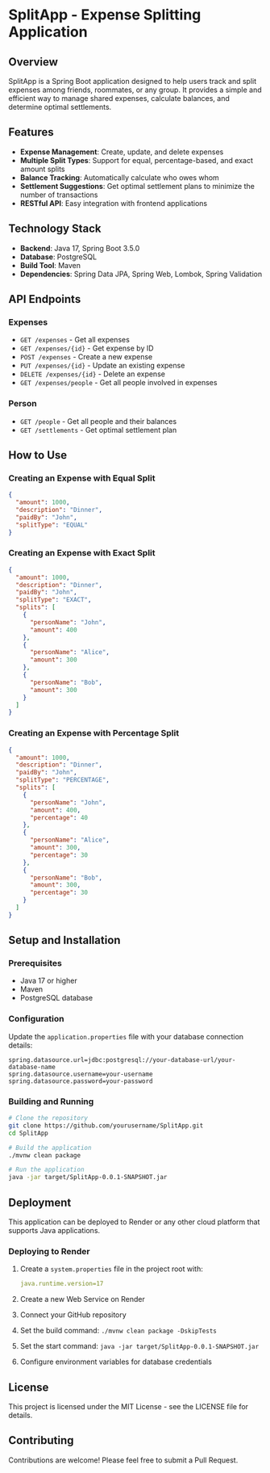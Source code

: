# SplitApp - Expense Splitting Application

## Overview

SplitApp is a Spring Boot application designed to help users track and split expenses among friends, roommates, or any group. It provides a simple and efficient way to manage shared expenses, calculate balances, and determine optimal settlements.

## Features

- **Expense Management**: Create, update, and delete expenses
- **Multiple Split Types**: Support for equal, percentage-based, and exact amount splits
- **Balance Tracking**: Automatically calculate who owes whom
- **Settlement Suggestions**: Get optimal settlement plans to minimize the number of transactions
- **RESTful API**: Easy integration with frontend applications

## Technology Stack

- **Backend**: Java 17, Spring Boot 3.5.0
- **Database**: PostgreSQL
- **Build Tool**: Maven
- **Dependencies**: Spring Data JPA, Spring Web, Lombok, Spring Validation

## API Endpoints

### Expenses

- `GET /expenses` - Get all expenses
- `GET /expenses/{id}` - Get expense by ID
- `POST /expenses` - Create a new expense
- `PUT /expenses/{id}` - Update an existing expense
- `DELETE /expenses/{id}` - Delete an expense
- `GET /expenses/people` - Get all people involved in expenses

### Person

- `GET /people` - Get all people and their balances
- `GET /settlements` - Get optimal settlement plan

## How to Use

### Creating an Expense with Equal Split

```json
{
  "amount": 1000,
  "description": "Dinner",
  "paidBy": "John",
  "splitType": "EQUAL"
}
```

### Creating an Expense with Exact Split

```json
{
  "amount": 1000,
  "description": "Dinner",
  "paidBy": "John",
  "splitType": "EXACT",
  "splits": [
    {
      "personName": "John",
      "amount": 400
    },
    {
      "personName": "Alice",
      "amount": 300
    },
    {
      "personName": "Bob",
      "amount": 300
    }
  ]
}
```

### Creating an Expense with Percentage Split

```json
{
  "amount": 1000,
  "description": "Dinner",
  "paidBy": "John",
  "splitType": "PERCENTAGE",
  "splits": [
    {
      "personName": "John",
      "amount": 400,
      "percentage": 40
    },
    {
      "personName": "Alice",
      "amount": 300,
      "percentage": 30
    },
    {
      "personName": "Bob",
      "amount": 300,
      "percentage": 30
    }
  ]
}
```

## Setup and Installation

### Prerequisites

- Java 17 or higher
- Maven
- PostgreSQL database

### Configuration

Update the `application.properties` file with your database connection details:

```properties
spring.datasource.url=jdbc:postgresql://your-database-url/your-database-name
spring.datasource.username=your-username
spring.datasource.password=your-password
```

### Building and Running

```bash
# Clone the repository
git clone https://github.com/yourusername/SplitApp.git
cd SplitApp

# Build the application
./mvnw clean package

# Run the application
java -jar target/SplitApp-0.0.1-SNAPSHOT.jar
```

## Deployment

This application can be deployed to Render or any other cloud platform that supports Java applications.

### Deploying to Render

1. Create a `system.properties` file in the project root with:

   ```yaml
   java.runtime.version=17
   ```

2. Create a new Web Service on Render
3. Connect your GitHub repository
4. Set the build command: `./mvnw clean package -DskipTests`
5. Set the start command: `java -jar target/SplitApp-0.0.1-SNAPSHOT.jar`
6. Configure environment variables for database credentials

## License

This project is licensed under the MIT License - see the LICENSE file for details.

## Contributing

Contributions are welcome! Please feel free to submit a Pull Request.
